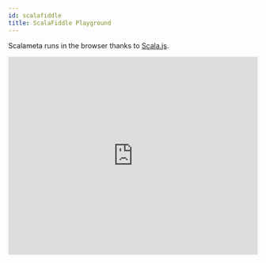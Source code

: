 ```yaml
---
id: scalafiddle
title: ScalaFiddle Playground
---
```


Scalameta runs in the browser thanks to [Scala.js](http://www.scala-js.org/).

<iframe height="400px" frameborder="0" style="width: 100%" src="https://embed.scalafiddle.io/embed?sfid=73hv0Cv/0&layout=v43"></iframe>
